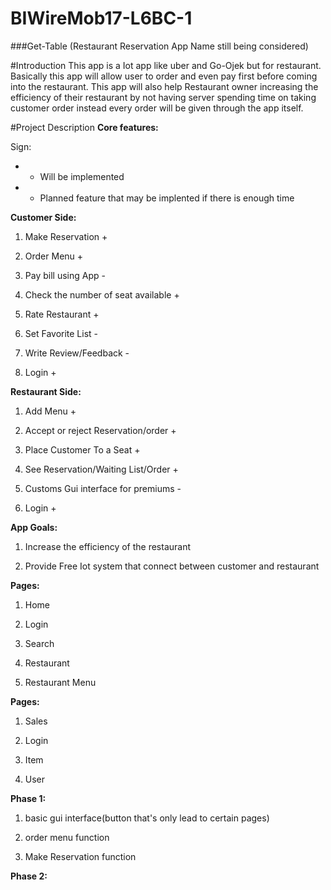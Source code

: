 # BIWireMob17-L6BC-1

###Get-Table (Restaurant Reservation App Name still being considered)

#Introduction
This app is a Iot app like uber and Go-Ojek but for restaurant. Basically this app will allow user to order and even pay first before coming into the restaurant. This app will also help Restaurant owner increasing the efficiency of their restaurant by not having server spending time on taking customer order instead every order will be given through the app itself.

#Project Description 
**Core features:**

Sign:

* + Will be implemented
* - Planned feature that may be implented if there is enough time

__Customer Side:__

1. Make Reservation +

2. Order Menu +

3. Pay bill using App -

4. Check the number of seat available +

5. Rate Restaurant +

6. Set Favorite List -

7. Write Review/Feedback -

8. Login +
 
__Restaurant Side:__

1. Add Menu +

2. Accept or reject Reservation/order +

3. Place Customer To a Seat +

4. See Reservation/Waiting List/Order +

5. Customs Gui interface for premiums -

6. Login +

__App Goals:__

1. Increase the efficiency of the restaurant

2. Provide Free Iot system that connect between customer and restaurant

__Pages:__

1. Home

2. Login

3. Search

4. Restaurant

5. Restaurant Menu 

__Pages:__

1. Sales

2. Login

3. Item

4. User  

__Phase 1:__

1. basic gui interface(button that's only lead to certain pages)

2. order menu function

3. Make Reservation function

__Phase 2:__

